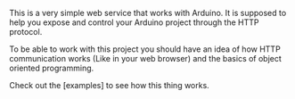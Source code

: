 
This is a very simple web service that works with Arduino. It is supposed to help you expose and control your Arduino project through the HTTP protocol.

To be able to work with this project you should have an idea of how HTTP communication works (Like in your web browser) and the basics of object oriented programming. 

Check out the [examples] to see how this thing works.
